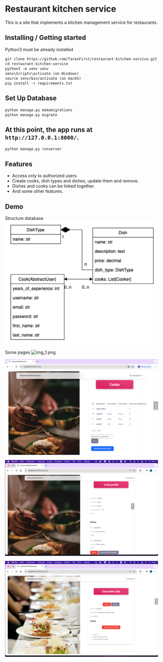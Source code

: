 # Restaurant kitchen service

This is a site that implements a kitchen management service for restaurants.



## Installing / Getting started

Python3 must be already installed


```shell
git clone https://github.com/TarasFirst/restaurant-kitchen-service.git
cd restaurant-kitchen-service
python3 -m venv venv
venv\Scripts\activate (on Windows)
source venv/bin/activate (on macOS)
pip install -r requirements.txt
```

## Set Up Database

```shell
python manage.py makemigrations
python manage.py migrate
```

## At this point, the app runs at `http://127.0.0.1:8000/`. 

```shell
python manage.py runserver
```

## Features
* Access only to authorized users
* Create cooks, dish types and dishes, update them and remove.
* Dishes and cooks can be linked together.
* And some other features.


## Demo

Structure database
![img.png](images_readme/structure_database.png)

Some pages
![img_1.png](images_readme/home_page.png)

![img.png](images_readme/list_cook.png)

![img.png](images_readme/cook_profile.png)

![img.png](images_readme/dish_detail.png)
